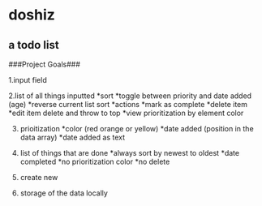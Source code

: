 doshiz
======

a todo list
--------

###Project Goals###

1.input field

2.list of all things inputted
	*sort
		*toggle between priority and date added (age)
		*reverse current list sort
	*actions
		*mark as complete
		*delete item
		*edit item delete and throw to top
		*view prioritization by element color

3. prioitization
	*color (red orange or yellow)
 	*date added (position in the data array)
 	*date added as text

4. list of things that are done
	*always sort by newest to oldest
	*date completed
	*no prioritization color
	*no delete

5. create new

6. storage of the data locally
